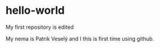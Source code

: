 # hello-world
My first repository is edited

My nema is Patrik Veselý and I this is first time using github.
